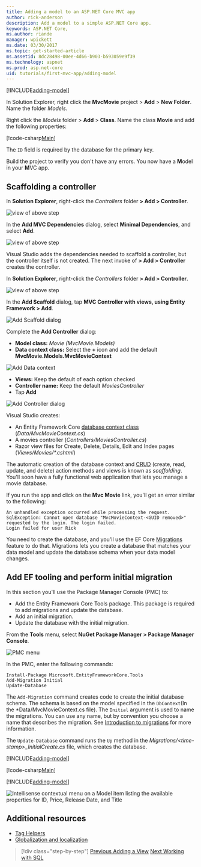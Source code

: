 ```yaml
---
title: Adding a model to an ASP.NET Core MVC app
author: rick-anderson
description: Add a model to a simple ASP.NET Core app.
keywords: ASP.NET Core,
ms.author: riande
manager: wpickett
ms.date: 03/30/2017
ms.topic: get-started-article
ms.assetid: 8dc28498-00ee-4d66-b903-b593059e9f39
ms.technology: aspnet
ms.prod: asp.net-core
uid: tutorials/first-mvc-app/adding-model
---
```


[!INCLUDE[adding-model](../../includes/mvc-intro/adding-model1.md)]

In Solution Explorer, right click the **MvcMovie** project > **Add** > **New Folder**. Name the folder *Models*.

Right click the *Models* folder > **Add** > **Class**. Name the class **Movie** and add the following properties:

[!code-csharp[Main](../../tutorials/first-mvc-app/start-mvc/sample/MvcMovie/Models/MovieNoEF.cs?name=snippet_1)]

The `ID` field is required by the database for the primary key. 

Build the project to verify you don't have any errors. You now have a **M**odel in your **M**VC app.

## Scaffolding a controller

In **Solution Explorer**, right-click the *Controllers* folder **> Add > Controller**.

![view of above step](adding-model/_static/add_controller.png)

In the **Add MVC Dependencies** dialog, select **Minimal Dependencies**, and select **Add**.

![view of above step](adding-model/_static/add_depend.png)

Visual Studio adds the dependencies needed to scaffold a controller, but the controller itself is not created. The next invoke of **> Add > Controller** creates the controller. 

In **Solution Explorer**, right-click the *Controllers* folder **> Add > Controller**.

![view of above step](adding-model/_static/add_controller.png)

In the **Add Scaffold** dialog, tap **MVC Controller with views, using Entity Framework > Add**.

![Add Scaffold dialog](adding-model/_static/add_scaffold2.png)

Complete the **Add Controller** dialog:

* **Model class:** *Movie (MvcMovie.Models)*
* **Data context class:** Select the **+** icon and add the default **MvcMovie.Models.MvcMovieContext**

![Add Data context](adding-model/_static/dc.png)

* **Views:** Keep the default of each option checked
* **Controller name:** Keep the default *MoviesController*
* Tap **Add**

![Add Controller dialog](adding-model/_static/add_controller2.png)

Visual Studio creates:

* An Entity Framework Core [database context class](xref:data/ef-mvc/intro#create-the-database-context) (*Data/MvcMovieContext.cs*)
* A movies controller (*Controllers/MoviesController.cs*)
* Razor view files for Create, Delete, Details, Edit and Index pages (*Views/Movies/\*.cshtml*)

The automatic creation of the database context and [CRUD](https://en.wikipedia.org/wiki/Create,_read,_update_and_delete) (create, read, update, and delete) action methods and views is known as *scaffolding*. You'll soon have a fully functional web application that lets you manage a movie database.

If you run the app and click on the **Mvc Movie** link, you'll get an error similar to the following:

```
An unhandled exception occurred while processing the request.
SqlException: Cannot open database "MvcMovieContext-<GUID removed>" 
requested by the login. The login failed.
Login failed for user Rick
```

You need to create the database, and you'll use the EF Core [Migrations](xref:data/ef-mvc/migrations) feature to do that. Migrations lets you create a database that matches your data model and update the database schema when your data model changes.

## Add EF tooling and perform initial migration

In this section you'll use the Package Manager Console (PMC) to:

* Add the Entity Framework Core Tools package. This package is required to add migrations and update the database.
* Add an initial migration.
* Update the database with the initial migration.

From the **Tools** menu, select **NuGet Package Manager > Package Manager Console**.

  ![PMC menu](adding-model/_static/pmc.png)

In the PMC, enter the following commands:

``` PMC
Install-Package Microsoft.EntityFrameworkCore.Tools
Add-Migration Initial
Update-Database
```

The `Add-Migration` command creates code to create the initial database schema. The schema is based on the model specified in the `DbContext`(In the *Data/MvcMovieContext.cs file). The `Initial` argument is used to name the migrations. You can use any name, but by convention you choose a name that describes the migration. See [Introduction to migrations](xref:data/ef-mvc/migrations#introduction-to-migrations) for more information.

The `Update-Database` command runs the `Up` method in the *Migrations/\<time-stamp>_InitialCreate.cs* file, which creates the database.

[!INCLUDE[adding-model](../../includes/mvc-intro/adding-model3.md)]

[!code-csharp[Main](../../tutorials/first-mvc-app/start-mvc/sample/MvcMovie/Startup.cs?name=ConfigureServices&highlight=6-7)]

[!INCLUDE[adding-model](../../includes/mvc-intro/adding-model4.md)]

![Intellisense contextual menu on a Model item listing the available properties for ID, Price, Release Date, and Title](adding-model/_static/ints.png)

## Additional resources

* [Tag Helpers](xref:mvc/views/tag-helpers/intro)
* [Globalization and localization](xref:fundamentals/localization)

>[!div class="step-by-step"]
[Previous Adding a View](adding-view.md)
[Next Working with SQL](working-with-sql.md)  
